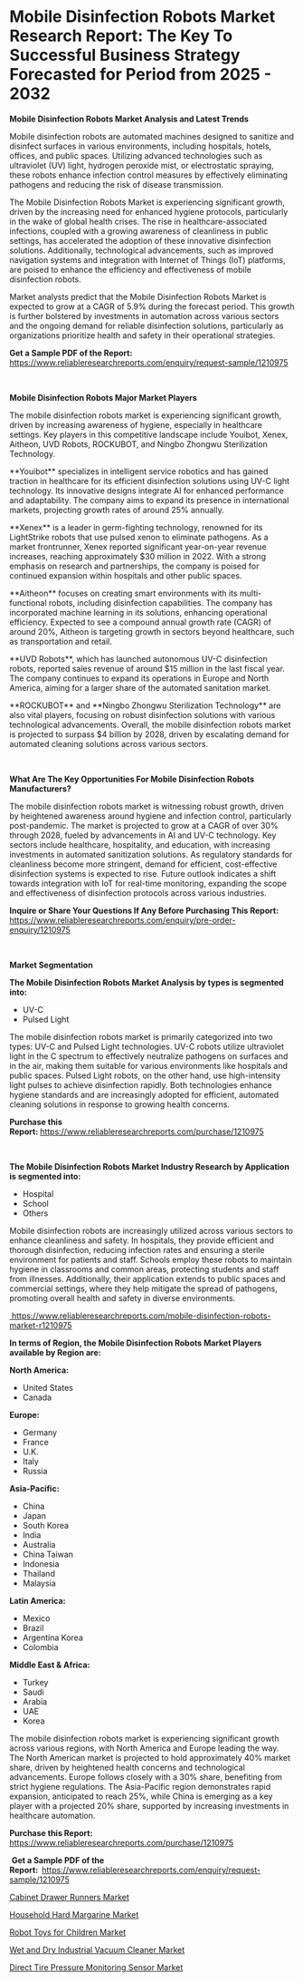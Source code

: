 <p><h1>Mobile Disinfection Robots Market Research Report: The Key To Successful Business Strategy Forecasted for Period from 2025 - 2032</h1></p><p><strong>Mobile Disinfection Robots Market Analysis and Latest Trends</strong></p>
<p><p>Mobile disinfection robots are automated machines designed to sanitize and disinfect surfaces in various environments, including hospitals, hotels, offices, and public spaces. Utilizing advanced technologies such as ultraviolet (UV) light, hydrogen peroxide mist, or electrostatic spraying, these robots enhance infection control measures by effectively eliminating pathogens and reducing the risk of disease transmission.</p><p>The Mobile Disinfection Robots Market is experiencing significant growth, driven by the increasing need for enhanced hygiene protocols, particularly in the wake of global health crises. The rise in healthcare-associated infections, coupled with a growing awareness of cleanliness in public settings, has accelerated the adoption of these innovative disinfection solutions. Additionally, technological advancements, such as improved navigation systems and integration with Internet of Things (IoT) platforms, are poised to enhance the efficiency and effectiveness of mobile disinfection robots.</p><p>Market analysts predict that the Mobile Disinfection Robots Market is expected to grow at a CAGR of 5.9% during the forecast period. This growth is further bolstered by investments in automation across various sectors and the ongoing demand for reliable disinfection solutions, particularly as organizations prioritize health and safety in their operational strategies.</p></p>
<p><strong>Get a Sample PDF of the Report:&nbsp;</strong> <a href="https://www.reliableresearchreports.com/enquiry/request-sample/1210975?utm_campaign=32&utm_medium=2&utm_source=Github&utm_content=ia&utm_term=24032025&utm_id=mobile-disinfection-robots">https://www.reliableresearchreports.com/enquiry/request-sample/1210975</a></p>
<p>&nbsp;</p>
<p><strong>Mobile Disinfection Robots Major Market Players</strong></p>
<p><p>The mobile disinfection robots market is experiencing significant growth, driven by increasing awareness of hygiene, especially in healthcare settings. Key players in this competitive landscape include Youibot, Xenex, Aitheon, UVD Robots, ROCKUBOT, and Ningbo Zhongwu Sterilization Technology.</p><p>**Youibot** specializes in intelligent service robotics and has gained traction in healthcare for its efficient disinfection solutions using UV-C light technology. Its innovative designs integrate AI for enhanced performance and adaptability. The company aims to expand its presence in international markets, projecting growth rates of around 25% annually.</p><p>**Xenex** is a leader in germ-fighting technology, renowned for its LightStrike robots that use pulsed xenon to eliminate pathogens. As a market frontrunner, Xenex reported significant year-on-year revenue increases, reaching approximately $30 million in 2022. With a strong emphasis on research and partnerships, the company is poised for continued expansion within hospitals and other public spaces.</p><p>**Aitheon** focuses on creating smart environments with its multi-functional robots, including disinfection capabilities. The company has incorporated machine learning in its solutions, enhancing operational efficiency. Expected to see a compound annual growth rate (CAGR) of around 20%, Aitheon is targeting growth in sectors beyond healthcare, such as transportation and retail.</p><p>**UVD Robots**, which has launched autonomous UV-C disinfection robots, reported sales revenue of around $15 million in the last fiscal year. The company continues to expand its operations in Europe and North America, aiming for a larger share of the automated sanitation market.</p><p>**ROCKUBOT** and **Ningbo Zhongwu Sterilization Technology** are also vital players, focusing on robust disinfection solutions with various technological advancements. Overall, the mobile disinfection robots market is projected to surpass $4 billion by 2028, driven by escalating demand for automated cleaning solutions across various sectors.</p></p>
<p>&nbsp;</p>
<p><strong>What Are The Key Opportunities For Mobile Disinfection Robots Manufacturers?</strong></p>
<p><p>The mobile disinfection robots market is witnessing robust growth, driven by heightened awareness around hygiene and infection control, particularly post-pandemic. The market is projected to grow at a CAGR of over 30% through 2028, fueled by advancements in AI and UV-C technology. Key sectors include healthcare, hospitality, and education, with increasing investments in automated sanitization solutions. As regulatory standards for cleanliness become more stringent, demand for efficient, cost-effective disinfection systems is expected to rise. Future outlook indicates a shift towards integration with IoT for real-time monitoring, expanding the scope and effectiveness of disinfection protocols across various industries.</p></p>
<p><strong>Inquire or Share Your Questions If Any Before Purchasing This Report:</strong> <a href="https://www.reliableresearchreports.com/enquiry/pre-order-enquiry/1210975?utm_campaign=32&utm_medium=2&utm_source=Github&utm_content=ia&utm_term=24032025&utm_id=mobile-disinfection-robots">https://www.reliableresearchreports.com/enquiry/pre-order-enquiry/1210975</a></p>
<p>&nbsp;</p>
<p><strong>Market Segmentation</strong></p>
<p><strong>The Mobile Disinfection Robots Market Analysis by types is segmented into:</strong></p>
<p><ul><li>UV-C</li><li>Pulsed Light</li></ul></p>
<p><p>The mobile disinfection robots market is primarily categorized into two types: UV-C and Pulsed Light technologies. UV-C robots utilize ultraviolet light in the C spectrum to effectively neutralize pathogens on surfaces and in the air, making them suitable for various environments like hospitals and public spaces. Pulsed Light robots, on the other hand, use high-intensity light pulses to achieve disinfection rapidly. Both technologies enhance hygiene standards and are increasingly adopted for efficient, automated cleaning solutions in response to growing health concerns.</p></p>
<p><strong>Purchase this Report:&nbsp;</strong><a href="https://www.reliableresearchreports.com/purchase/1210975?utm_campaign=32&utm_medium=2&utm_source=Github&utm_content=ia&utm_term=24032025&utm_id=mobile-disinfection-robots">https://www.reliableresearchreports.com/purchase/1210975</a></p>
<p>&nbsp;</p>
<p><strong>The Mobile Disinfection Robots Market Industry Research by Application is segmented into:</strong></p>
<p><ul><li>Hospital</li><li>School</li><li>Others</li></ul></p>
<p><p>Mobile disinfection robots are increasingly utilized across various sectors to enhance cleanliness and safety. In hospitals, they provide efficient and thorough disinfection, reducing infection rates and ensuring a sterile environment for patients and staff. Schools employ these robots to maintain hygiene in classrooms and common areas, protecting students and staff from illnesses. Additionally, their application extends to public spaces and commercial settings, where they help mitigate the spread of pathogens, promoting overall health and safety in diverse environments.</p></p>
<p><a href="https://www.reliableresearchreports.com/mobile-disinfection-robots-market-r1210975?utm_campaign=32&utm_medium=2&utm_source=Github&utm_content=ia&utm_term=24032025&utm_id=mobile-disinfection-robots">&nbsp;https://www.reliableresearchreports.com/mobile-disinfection-robots-market-r1210975</a></p>
<p><strong>In terms of Region, the Mobile Disinfection Robots Market Players available by Region are:</strong></p>
<p>
    <p> <strong> North America: </strong>
        <ul>
            <li>United States</li>
            <li>Canada</li>
        </ul>
        </p> 
    <p> <strong> Europe: </strong>
        <ul>
            <li>Germany</li>
            <li>France</li>
            <li>U.K.</li>
            <li>Italy</li>
            <li>Russia</li>
        </ul>
        </p> 
    <p> <strong> Asia-Pacific: </strong>
        <ul>
            <li>China</li>
            <li>Japan</li>
            <li>South Korea</li>
            <li>India</li>
            <li>Australia</li>
            <li>China Taiwan</li>
            <li>Indonesia</li>
            <li>Thailand</li>
            <li>Malaysia</li>
        </ul>
        </p> 
    <p> <strong> Latin America: </strong>
        <ul>
            <li>Mexico</li>
            <li>Brazil</li>
            <li>Argentina Korea</li>
            <li>Colombia</li>
        </ul>
        </p> 
    <p> <strong> Middle East & Africa: </strong>
        <ul>
            <li>Turkey</li>
            <li>Saudi</li>
            <li>Arabia</li>
            <li>UAE</li>
            <li>Korea</li>
        </ul>
    </p>
    </p>
<p><p>The mobile disinfection robots market is experiencing significant growth across various regions, with North America and Europe leading the way. The North American market is projected to hold approximately 40% market share, driven by heightened health concerns and technological advancements. Europe follows closely with a 30% share, benefiting from strict hygiene regulations. The Asia-Pacific region demonstrates rapid expansion, anticipated to reach 25%, while China is emerging as a key player with a projected 20% share, supported by increasing investments in healthcare automation.</p></p>
<p><strong>Purchase this Report: </strong><a href="https://www.reliableresearchreports.com/purchase/1210975?utm_campaign=32&utm_medium=2&utm_source=Github&utm_content=ia&utm_term=24032025&utm_id=mobile-disinfection-robots">https://www.reliableresearchreports.com/purchase/1210975</a></p>
<p>&nbsp;<strong>Get a Sample PDF of the Report:&nbsp;&nbsp;</strong><a href="https://www.reliableresearchreports.com/enquiry/request-sample/1210975?utm_campaign=32&utm_medium=2&utm_source=Github&utm_content=ia&utm_term=24032025&utm_id=mobile-disinfection-robots">https://www.reliableresearchreports.com/enquiry/request-sample/1210975</a></p>
<p><strong></strong></p>
<p><p><a href="https://github.com/reeseberro3j/Market-Research-Report-List-1/blob/main/cabinet-drawer-runners-market.md?utm_campaign=32&utm_medium=2&utm_source=Github&utm_content=ia&utm_term=24032025&utm_id=mobile-disinfection-robots">Cabinet Drawer Runners Market</a></p><p><a href="https://github.com/shroffuhpa/Market-Research-Report-List-1/blob/main/household-hard-margarine-market.md?utm_campaign=32&utm_medium=2&utm_source=Github&utm_content=ia&utm_term=24032025&utm_id=mobile-disinfection-robots">Household Hard Margarine Market</a></p><p><a href="https://github.com/billejuman43/Market-Research-Report-List-1/blob/main/robot-toys-for-children-market.md?utm_campaign=32&utm_medium=2&utm_source=Github&utm_content=ia&utm_term=24032025&utm_id=mobile-disinfection-robots">Robot Toys for Children Market</a></p><p><a href="https://github.com/dafertsuria/Market-Research-Report-List-1/blob/main/wet-and-dry-industrial-vacuum-cleaner-market.md?utm_campaign=32&utm_medium=2&utm_source=Github&utm_content=ia&utm_term=24032025&utm_id=mobile-disinfection-robots">Wet and Dry Industrial Vacuum Cleaner Market</a></p><p><a href="https://github.com/pockettifere14/Market-Research-Report-List-1/blob/main/direct-tire-pressure-monitoring-sensor-market.md?utm_campaign=32&utm_medium=2&utm_source=Github&utm_content=ia&utm_term=24032025&utm_id=mobile-disinfection-robots">Direct Tire Pressure Monitoring Sensor Market</a></p></p>